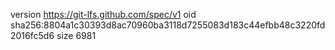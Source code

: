 version https://git-lfs.github.com/spec/v1
oid sha256:8804a1c30393d8ac70960ba3118d7255083d183c44efbb48c3220fd2016fc5d6
size 6981

